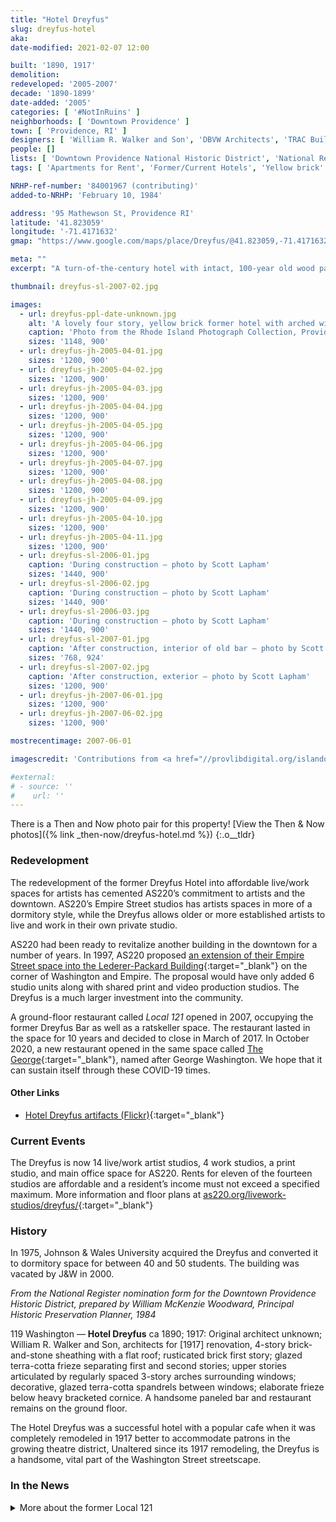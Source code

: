```yaml
---
title: "Hotel Dreyfus"
slug: dreyfus-hotel
aka:
date-modified: 2021-02-07 12:00

built: '1890, 1917'
demolition: 
redeveloped: '2005-2007'
decade: '1890-1899'
date-added: '2005'
categories: [ '#NotInRuins' ]
neighborhoods: [ 'Downtown Providence' ]
town: [ 'Providence, RI' ]
designers: [ 'William R. Walker and Son', 'DBVW Architects', 'TRAC Builders' ]
people: []
lists: [ 'Downtown Providence National Historic District', 'National Register of Historic Places' ]
tags: [ 'Apartments for Rent', 'Former/Current Hotels', 'Yellow brick' ]

NRHP-ref-number: '84001967 (contributing)'
added-to-NRHP: 'February 10, 1984'

address: '95 Mathewson St, Providence RI'
latitude: '41.823059'
longitude: '-71.4171632'
gmap: "https://www.google.com/maps/place/Dreyfus/@41.823059,-71.4171632,17z/data=!3m1!4b1!4m5!3m4!1s0x89e445124d432e93:0x2078c049dab91e0b!8m2!3d41.823055!4d-71.4149745"

meta: ""
excerpt: "A turn-of-the-century hotel with intact, 100-year old wood panelled bar enhanced by stained-glass windows and decorative terra cotta"

thumbnail: dreyfus-sl-2007-02.jpg

images:
  - url: dreyfus-ppl-date-unknown.jpg
    alt: 'A lovely four story, yellow brick former hotel with arched windows on the fourth floor, a deep and detailed series of brackets above a yellow, cream, and jade green terra cotta frieze. The ground floor space contains a restaurant, bar, and gallery and features ornate brick work with a running frieze made of a vertical fluted course below a ridge of a curving, waving pattern seperating the first and second stories.'
    caption: 'Photo from the Rhode Island Photograph Collection, Providence Public Library, date unknown'
    sizes: '1148, 900'
  - url: dreyfus-jh-2005-04-01.jpg
    sizes: '1200, 900'
  - url: dreyfus-jh-2005-04-02.jpg
    sizes: '1200, 900'
  - url: dreyfus-jh-2005-04-03.jpg
    sizes: '1200, 900'
  - url: dreyfus-jh-2005-04-04.jpg
    sizes: '1200, 900'
  - url: dreyfus-jh-2005-04-05.jpg
    sizes: '1200, 900'
  - url: dreyfus-jh-2005-04-06.jpg
    sizes: '1200, 900'
  - url: dreyfus-jh-2005-04-07.jpg
    sizes: '1200, 900'
  - url: dreyfus-jh-2005-04-08.jpg
    sizes: '1200, 900'
  - url: dreyfus-jh-2005-04-09.jpg
    sizes: '1200, 900'
  - url: dreyfus-jh-2005-04-10.jpg
    sizes: '1200, 900'
  - url: dreyfus-jh-2005-04-11.jpg
    sizes: '1200, 900'
  - url: dreyfus-sl-2006-01.jpg
    caption: 'During construction – photo by Scott Lapham'
    sizes: '1440, 900'
  - url: dreyfus-sl-2006-02.jpg
    caption: 'During construction – photo by Scott Lapham'
    sizes: '1440, 900'
  - url: dreyfus-sl-2006-03.jpg
    caption: 'During construction – photo by Scott Lapham'
    sizes: '1440, 900'
  - url: dreyfus-sl-2007-01.jpg
    caption: 'After construction, interior of old bar – photo by Scott Lapham'
    sizes: '768, 924'
  - url: dreyfus-sl-2007-02.jpg
    caption: 'After construction, exterior – photo by Scott Lapham'
    sizes: '1200, 900'
  - url: dreyfus-jh-2007-06-01.jpg
    sizes: '1200, 900'
  - url: dreyfus-jh-2007-06-02.jpg
    sizes: '1200, 900'

mostrecentimage: 2007-06-01

imagescredit: 'Contributions from <a href="//provlibdigital.org/islandora/object/islandora%3A11562" target="_blank">Rhode Island Photograph Collection</a>, Providence Public Library and Scott Lapham for AS220 and TRAC Builders'

#external:
# - source: ''
#    url: ''
---
```


There is a Then and Now photo pair for this property! [View the Then & Now photos]({% link _then-now/dreyfus-hotel.md %})
{:.o__tldr}

### Redevelopment

The redevelopment of the former Dreyfus Hotel into affordable live/work spaces for artists has cemented AS220’s commitment to artists and the downtown. AS220’s Empire Street studios has artists spaces in more of a dormitory style, while the Dreyfus allows older or more established artists to live and work in their own private studio. 

AS220 had been ready to revitalize another building in the downtown for a number of years. In 1997, AS220 proposed [an extension of their Empire Street space into the Lederer-Packard Building](//digitalcommons.ric.edu/cgi/viewcontent.cgi?article=1913&context=as220_root){:target="_blank"} on the corner of Washington and Empire. The proposal would have only added 6 studio units along with shared print and video production studios. The Dreyfus is a much larger investment into the community. 

A ground-floor restaurant called _Local 121_ opened in 2007, occupying the former Dreyfus Bar as well as a ratskeller space. The restaurant lasted in the space for 10 years and decided to close in March of 2017. In October 2020, a new restaurant opened in the same space called [The George](//www.thegeorge-onwashington.com/){:target="_blank"}, named after George Washington. We hope that it can sustain itself through these COVID-19 times. 

#### Other Links

+ [Hotel Dreyfus artifacts (Flickr)](//www.flickr.com/photos/as220/sets/72157622531173780/){:target="_blank"}


### Current Events

The Dreyfus is now 14 live/work artist studios, 4 work studios, a print studio, and main office space for AS220. Rents for eleven of the fourteen studios are affordable and a resident’s income must not exceed a specified maximum. More information and floor plans at [as220.org/livework-studios/dreyfus/](//as220.org/livework-studios/dreyfus/){:target="_blank"}


### History

In 1975, Johnson & Wales University acquired the Dreyfus and converted it to dormitory space for between 40 and 50 students. The building was vacated by J&W in 2000. 

_From the National Register nomination form for the Downtown Providence Historic District, prepared by William McKenzie Woodward, Principal Historic Preservation Planner, 1984_

119 Washington — **Hotel Dreyfus** ca 1890; 1917: Original architect unknown; William R. Walker and Son, architects for [1917] renovation, 4-story brick-and-stone sheathing with a flat roof; rusticated brick first story; glazed terra-cotta frieze separating first and second stories; upper stories articulated by regularly spaced 3-story arches surrounding windows; decorative, glazed terra-cotta spandrels between windows; elaborate frieze below heavy bracketed cornice. A handsome paneled bar and restaurant remains on the ground floor.

The Hotel Dreyfus was a successful hotel with a popular cafe when it was completely remodeled in 1917 better to accommodate patrons in the growing theatre district, Unaltered since its 1917 remodeling, the Dreyfus is a handsome, vital part of the Washington Street streetscape.


### In the News

<details markdown="1" class="rhythm">
  <summary>More about the former Local 121</summary>

#### Providence restaurant Local 121 to close in March

_by Jack Perry_  
**Providence Journal** | February 17, 2017 (abridged)

Local 121, a downtown restaurant that’s specialized in serving food from local farms, is closing its doors after operating on Washington Street for a decade.

Owned and operated by Josh and Nancy Miller, the restaurant was the anchor tenant in AS220′s Dreyfus building at 121 Washington St., which AS220 bought and restored between 2005 and 2007, according to AS220, an artist-run nonprofit that supports and promotes the arts.

The Millers were quoted in the press release saying, “Our lease with AS220 expires in April, and pursuing another 10-year option would have us as restaurant owners and operators into our ’70s. We are not interested in doing that through this stage of our lives. We are committed to marketing this beautiful restaurant for sale as a turnkey operation, with the full cooperation and participation of AS220.

“We want to thank our staff and many patrons. We especially want to thank the many local farmers, fishermen and other local purveyors for helping us to pioneer the farm-to-table concept in Rhode Island.”

Josh Miller also owns Trinity Brewhouse in downtown Providence. Miller is a state senator for Rhode Island.

In 2010, the restaurant was the first-ever recipient of the Mayor’s Culinary Cup award, given by the Culinary Institute of America, the National Restaurant Association, and the U.S. Conference of Mayors, according to AS220. It was in recognition of their work “advocating for sustainable economic efforts in Providence by using locally produced food and beverages.”

_Captured February 7, 2021 from https://www.providencejournal.com/news/20170217/providence-restaurant-local-121-to-close-in-march_

</details>
